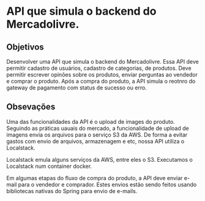 # API que simula o backend do Mercadolivre.

## Objetivos
Desenvolver uma API que simula o backend do Mercadolivre.
Essa API deve permitir cadastro de usuários, cadastro de categorias, de produtos. Deve permitir escrever opinões sobre os produtos, enviar perguntas ao vendedor e comprar o produto.
Após a compra do produto, a API simula o reotnro do gateway de pagamento com status de sucesso ou erro.

## Obsevações
Uma das funcionalidades da API é o upload de images do produto. Seguindo as práticas uauais do mercado, a funcionalidade de upload de imagens envia os arquivos para o serviço S3 da AWS.
De forma a evitar gastos com envio de arquivos, armazenagem e etc, nossa API utiliza o Localstack.

Localstack emula alguns serviços da AWS, entre eles o S3.
Executamos o Localstack num container docker.

Em algumas etapas do fluxo de compra do produto, a API deve enviar e-mail para o vendedor e comprador. Estes envios estão sendo feitos usando bibliotecas nativas do Spring para envio de e-mails.
